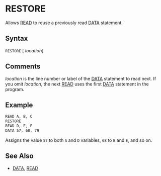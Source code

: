 # RESTORE

Allows [READ](READ) to reuse a previously read [DATA](DATA) statement.

## Syntax

`RESTORE` [ *location*]

## Comments

*location* is the line number or label of the [DATA](DATA) statement to read next. If you omit *location*, the next [READ](READ) uses the first [DATA](DATA) statement in the program.

## Example

```vb
READ A, B, C
RESTORE
READ D, E, F
DATA 57, 68, 79
```

Assigns the value `57` to both `A` and `D` variables, `68` to `B` and `E`, and so on.

## See Also

- [DATA](DATA), [READ](READ)
